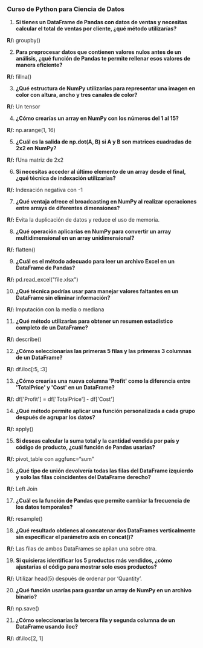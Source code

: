 ### Curso de Python para Ciencia de Datos

1. **Si tienes un DataFrame de Pandas con datos de ventas y necesitas calcular el total de ventas por cliente, ¿qué método utilizarías?**

**R/:** groupby()

2. **Para preprocesar datos que contienen valores nulos antes de un análisis, ¿qué función de Pandas te permite rellenar esos valores de manera eficiente?**

**R/:** fillna()

3. **¿Qué estructura de NumPy utilizarías para representar una imagen en color con altura, ancho y tres canales de color?**

**R/:** Un tensor

4. **¿Cómo crearías un array en NumPy con los números del 1 al 15?**

**R/:** np.arange(1, 16)

5. **¿Cuál es la salida de np.dot(A, B) si A y B son matrices cuadradas de 2x2 en NumPy?**

**R/:** fUna matriz de 2x2

6. **Si necesitas acceder al último elemento de un array desde el final, ¿qué técnica de indexación utilizarías?**

**R/:** Indexación negativa con -1

7. **¿Qué ventaja ofrece el broadcasting en NumPy al realizar operaciones entre arrays de diferentes dimensiones?**

**R/:** Evita la duplicación de datos y reduce el uso de memoria.

8. **¿Qué operación aplicarías en NumPy para convertir un array multidimensional en un array unidimensional?**

**R/:** flatten()

9. **¿Cuál es el método adecuado para leer un archivo Excel en un DataFrame de Pandas?**

**R/:** pd.read_excel("file.xlsx")

10. **¿Qué técnica podrías usar para manejar valores faltantes en un DataFrame sin eliminar información?**

**R/:** Imputación con la media o mediana

11. **¿Qué método utilizarías para obtener un resumen estadístico completo de un DataFrame?**

**R/:** describe()

12. **¿Cómo seleccionarías las primeras 5 filas y las primeras 3 columnas de un DataFrame?**

**R/:** df.iloc[:5, :3]

13. **¿Cómo crearías una nueva columna 'Profit' como la diferencia entre 'TotalPrice' y 'Cost' en un DataFrame?**

**R/:** df['Profit'] = df['TotalPrice'] - df['Cost']

14. **¿Qué método permite aplicar una función personalizada a cada grupo después de agrupar los datos?**

**R/:** apply()

15. **Si deseas calcular la suma total y la cantidad vendida por país y código de producto, ¿cuál función de Pandas usarías?**

**R/:** pivot_table con aggfunc=“sum”

16. **¿Qué tipo de unión devolvería todas las filas del DataFrame izquierdo y solo las filas coincidentes del DataFrame derecho?**

**R/:** Left Join

17. **¿Cuál es la función de Pandas que permite cambiar la frecuencia de los datos temporales?**

**R/:** resample()

18. **¿Qué resultado obtienes al concatenar dos DataFrames verticalmente sin especificar el parámetro axis en concat()?**

**R/:** Las filas de ambos DataFrames se apilan una sobre otra.

19. **Si quisieras identificar los 5 productos más vendidos, ¿cómo ajustarías el código para mostrar solo esos productos?**

**R/:** Utilizar head(5) después de ordenar por ‘Quantity’.

20. **¿Qué función usarías para guardar un array de NumPy en un archivo binario?**

**R/:** np.save()

21. **¿Cómo seleccionarías la tercera fila y segunda columna de un DataFrame usando iloc?**

**R/:** df.iloc[2, 1]